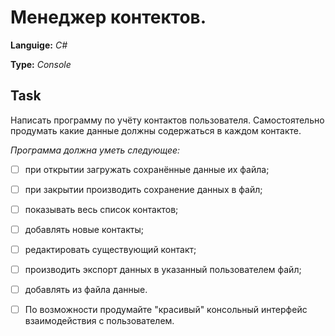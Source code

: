# Менеджер контектов.

**Languige:** *C#*

**Type:** *Console*

## Task

Написать программу по учёту контактов пользователя.
Самостоятельно продумать какие данные должны содержаться в каждом контакте.

*Программа должна уметь следующее:*

- [ ] при открытии загружать сохранённые данные их файла;
- [ ] при закрытии производить сохранение данных в файл;
- [ ] показывать весь список контактов;
- [ ] добавлять новые контакты;
- [ ] редактировать существующий контакт;
- [ ] производить экспорт данных в указанный пользователем файл;
- [ ] добавлять из файла данные.

- [ ] По возможности продумайте "красивый" консольный интерфейс взаимодействия с пользователем.